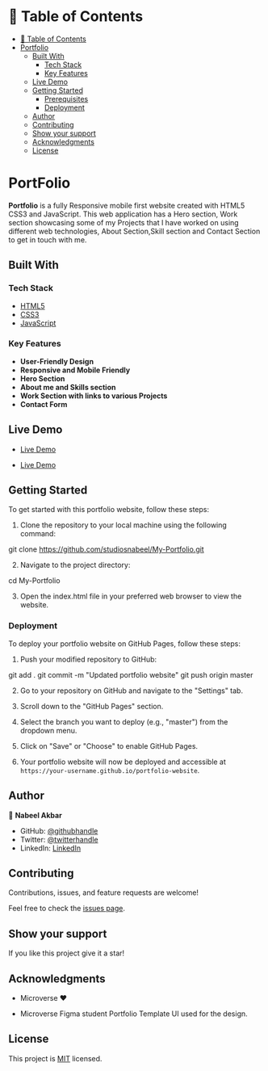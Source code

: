 # 📗 Table of Contents

- [📗 Table of Contents](#-table-of-contents)
- [Portfolio](#portfolio-app)
  - [Built With](#built-with)
    - [Tech Stack](#tech-stack)
    - [Key Features](#key-features)
  - [Live Demo](#live-demo)
  - [Getting Started](#getting-started)
    - [Prerequisites](#prerequisites)
    - [Deployment](#deployment)
  - [Author](#author)
  - [Contributing](#contributing)
  - [Show your support ](#show-your-support-)
  - [Acknowledgments](#acknowledgments)
  - [License](#license)


# PortFolio


**Portfolio** is a fully Responsive mobile first website created with HTML5 CSS3 and JavaScript. This web application has a Hero section, Work section showcasing some of my Projects that I have worked on using different web technologies, About Section,Skill section and Contact Section to get in touch with me.

## Built With

### Tech Stack 

<ul>
  <li><a href="https://developer.mozilla.org/en-US/docs/Web/HTML">HTML5</a></li>
  <li><a href="https://developer.mozilla.org/en-US/docs/Web/CSS">CSS3</a></li>
  <li><a href="https://developer.mozilla.org/en-US/docs/Web/JavaScript">JavaScript</a></li>
</ul>

### Key Features

- **User-Friendly Design**
- **Responsive and Mobile Friendly**
- **Hero Section**
- **About me and Skills section**
- **Work Section with links to various Projects**
- **Contact Form**

## Live Demo 

- [Live Demo](https://studiosnabeel.netlify.app/)

- [Live Demo](https://studiosnabeel.github.io/My-Portfolio/)

## Getting Started 

To get started with this portfolio website, follow these steps:

1. Clone the repository to your local machine using the following command:

git clone https://github.com/studiosnabeel/My-Portfolio.git

2. Navigate to the project directory:

cd My-Portfolio

3. Open the index.html file in your preferred web browser to view the website.

### Deployment

To deploy your portfolio website on GitHub Pages, follow these steps:

1. Push your modified repository to GitHub:

git add .
git commit -m "Updated portfolio website"
git push origin master

2. Go to your repository on GitHub and navigate to the "Settings" tab.

3. Scroll down to the "GitHub Pages" section.

4. Select the branch you want to deploy (e.g., "master") from the dropdown menu.

5. Click on "Save" or "Choose" to enable GitHub Pages.

6. Your portfolio website will now be deployed and accessible at `https://your-username.github.io/portfolio-website`.

## Author

👤 **Nabeel Akbar**

- GitHub: [@githubhandle](https://github.com/studiosnabeel)
- Twitter: [@twitterhandle](https://twitter.com/StudiosNabeel)
- LinkedIn: [LinkedIn](https://www.linkedin.com/in/studiosnabeel/)

## Contributing 

Contributions, issues, and feature requests are welcome!

Feel free to check the [issues page](https://github.com/studiosnabeel/My-Portfolio/issues).

## Show your support <a name="support"></a>

If you like this project give it a star!

## Acknowledgments 

- Microverse ❤️ 

- Microverse Figma student Portfolio Template UI used for the design.

## License 

This project is [MIT](./license) licensed.
